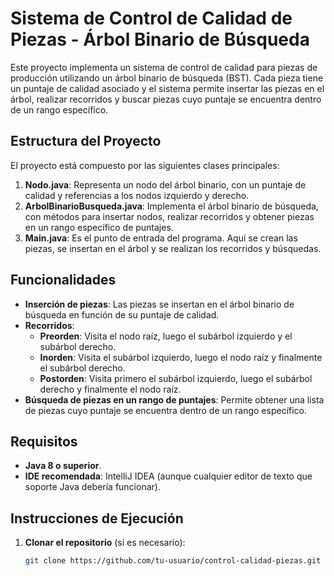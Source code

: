# Sistema de Control de Calidad de Piezas - Árbol Binario de Búsqueda

Este proyecto implementa un sistema de control de calidad para piezas de producción utilizando un árbol binario de búsqueda (BST). Cada pieza tiene un puntaje de calidad asociado y el sistema permite insertar las piezas en el árbol, realizar recorridos y buscar piezas cuyo puntaje se encuentra dentro de un rango específico.

## Estructura del Proyecto

El proyecto está compuesto por las siguientes clases principales:

1. **Nodo.java**: Representa un nodo del árbol binario, con un puntaje de calidad y referencias a los nodos izquierdo y derecho.
2. **ArbolBinarioBusqueda.java**: Implementa el árbol binario de búsqueda, con métodos para insertar nodos, realizar recorridos y obtener piezas en un rango específico de puntajes.
3. **Main.java**: Es el punto de entrada del programa. Aquí se crean las piezas, se insertan en el árbol y se realizan los recorridos y búsquedas.

## Funcionalidades

- **Inserción de piezas**: Las piezas se insertan en el árbol binario de búsqueda en función de su puntaje de calidad.
- **Recorridos**:
    - **Preorden**: Visita el nodo raíz, luego el subárbol izquierdo y el subárbol derecho.
    - **Inorden**: Visita el subárbol izquierdo, luego el nodo raíz y finalmente el subárbol derecho.
    - **Postorden**: Visita primero el subárbol izquierdo, luego el subárbol derecho y finalmente el nodo raíz.
- **Búsqueda de piezas en un rango de puntajes**: Permite obtener una lista de piezas cuyo puntaje se encuentra dentro de un rango específico.

## Requisitos

- **Java 8 o superior**.
- **IDE recomendada**: IntelliJ IDEA (aunque cualquier editor de texto que soporte Java debería funcionar).

## Instrucciones de Ejecución

1. **Clonar el repositorio** (si es necesario):

   ```bash
   git clone https://github.com/tu-usuario/control-calidad-piezas.git
